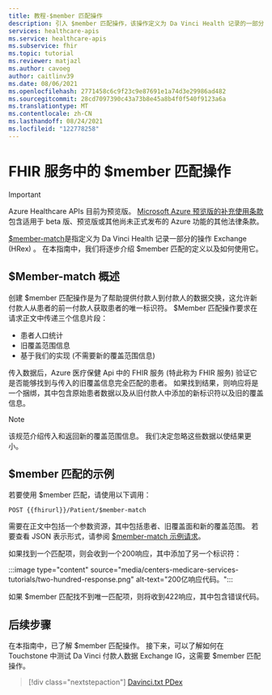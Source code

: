 ```yaml
---
title: 教程-$member 匹配操作
description: 引入 $member 匹配操作，该操作定义为 Da Vinci Health 记录的一部分 Exchange (HRex) 。
services: healthcare-apis
ms.service: healthcare-apis
ms.subservice: fhir
ms.topic: tutorial
ms.reviewer: matjazl
ms.author: cavoeg
author: caitlinv39
ms.date: 08/06/2021
ms.openlocfilehash: 2771458c6c9f23c9e87691e1a74d3e29986ad482
ms.sourcegitcommit: 28cd7097390c43a73b8e45a8b4f0f540f9123a6a
ms.translationtype: MT
ms.contentlocale: zh-CN
ms.lasthandoff: 08/24/2021
ms.locfileid: "122778258"
---
```

# <a name="member-match-operation-in-fhir-service"></a>FHIR 服务中的 $member 匹配操作

> [!IMPORTANT]
> Azure Healthcare APIs 目前为预览版。 [Microsoft Azure 预览版的补充使用条款](https://azure.microsoft.com/support/legal/preview-supplemental-terms/)包含适用于 beta 版、预览版或其他尚未正式发布的 Azure 功能的其他法律条款。

[$member-match](http://hl7.org/fhir/us/davinci-hrex/2020Sep/OperationDefinition-member-match.html)是指定义为 Da Vinci Health 记录一部分的操作 Exchange (HRex) 。 在本指南中，我们将逐步介绍 $member 匹配的定义以及如何使用它。

## <a name="overview-of-member-match"></a>$Member-match 概述

创建 $member 匹配操作是为了帮助提供付款人到付款人的数据交换，这允许新付款人从患者的前一付款人获取患者的唯一标识符。 $Member 匹配操作要求在请求正文中传递三个信息片段：

* 患者人口统计
* 旧覆盖范围信息
* 基于我们的实现 (不需要新的覆盖范围信息) 

传入数据后，Azure 医疗保健 Api 中的 FHIR 服务 (特此称为 FHIR 服务) 验证它是否能够找到与传入的旧覆盖信息完全匹配的患者。 如果找到结果，则响应将是一个捆绑，其中包含原始患者数据以及从旧付款人中添加的新标识符以及旧的覆盖信息。

> [!NOTE]
> 该规范介绍传入和返回新的覆盖范围信息。 我们决定忽略这些数据以使结果更小。

## <a name="example-of-member-match"></a>$member 匹配的示例

若要使用 $member 匹配，请使用以下调用：

`POST {{fhirurl}}/Patient/$member-match`

需要在正文中包括一个参数资源，其中包括患者、旧覆盖面和新的覆盖范围。 若要查看 JSON 表示形式，请参阅 [$member-match 示例请求](http://hl7.org/fhir/us/davinci-hrex/2020Sep/Parameters-member-match-in.json.html)。

如果找到一个匹配项，则会收到一个200响应，其中添加了另一个标识符：

:::image type="content" source="media/centers-medicare-services-tutorials/two-hundred-response.png" alt-text="200亿响应代码。":::

如果 $member 匹配找不到唯一匹配项，则将收到422响应，其中包含错误代码。

## <a name="next-steps"></a>后续步骤

在本指南中，已了解 $member 匹配操作。 接下来，可以了解如何在 Touchstone 中测试 Da Vinci 付款人数据 Exchange IG，这需要 $member 匹配操作。

>[!div class="nextstepaction"]
>[Davinci.txt PDex](davinci-pdex-tutorial.md)
